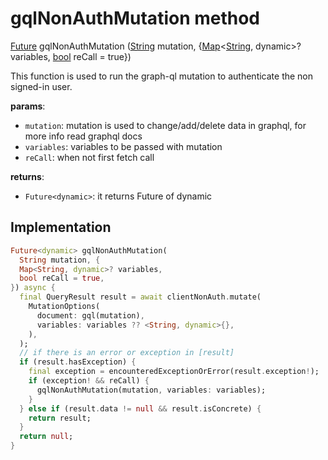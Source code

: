 


# gqlNonAuthMutation method








[Future](https://api.flutter.dev/flutter/dart-async/Future-class.html) gqlNonAuthMutation
([String](https://api.flutter.dev/flutter/dart-core/String-class.html) mutation, \{[Map](https://api.flutter.dev/flutter/dart-core/Map-class.html)&lt;[String](https://api.flutter.dev/flutter/dart-core/String-class.html), dynamic>? variables, [bool](https://api.flutter.dev/flutter/dart-core/bool-class.html) reCall = true})





<p>This function is used to run the graph-ql mutation to authenticate the non signed-in user.</p>
<p><strong>params</strong>:</p>
<ul>
<li><code>mutation</code>: mutation is used to change/add/delete data in graphql, for more info read graphql docs</li>
<li><code>variables</code>: variables to be passed with mutation</li>
<li><code>reCall</code>: when not first fetch call</li>
</ul>
<p><strong>returns</strong>:</p>
<ul>
<li><code>Future&lt;dynamic&gt;</code>: it returns Future of dynamic</li>
</ul>



## Implementation

```dart
Future<dynamic> gqlNonAuthMutation(
  String mutation, {
  Map<String, dynamic>? variables,
  bool reCall = true,
}) async {
  final QueryResult result = await clientNonAuth.mutate(
    MutationOptions(
      document: gql(mutation),
      variables: variables ?? <String, dynamic>{},
    ),
  );
  // if there is an error or exception in [result]
  if (result.hasException) {
    final exception = encounteredExceptionOrError(result.exception!);
    if (exception! && reCall) {
      gqlNonAuthMutation(mutation, variables: variables);
    }
  } else if (result.data != null && result.isConcrete) {
    return result;
  }
  return null;
}
```







